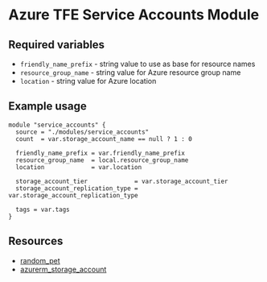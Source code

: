 # Azure TFE Service Accounts Module

## Required variables

* `friendly_name_prefix` - string value to use as base for resource names
* `resource_group_name` - string value for Azure resource group name
* `location` - string value for Azure location

## Example usage

```hcl
module "service_accounts" {
  source = "./modules/service_accounts"
  count  = var.storage_account_name == null ? 1 : 0

  friendly_name_prefix = var.friendly_name_prefix
  resource_group_name  = local.resource_group_name
  location             = var.location

  storage_account_tier             = var.storage_account_tier
  storage_account_replication_type = var.storage_account_replication_type

  tags = var.tags
}
```

## Resources

* [random_pet](https://registry.terraform.io/providers/hashicorp/random/latest/docs/resources/pet)
* [azurerm_storage_account](https://registry.terraform.io/providers/hashicorp/azurerm/latest/docs/resources/storage_account)

